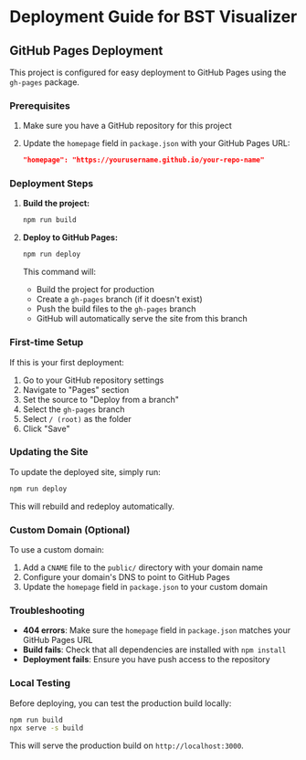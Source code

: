 # Deployment Guide for BST Visualizer

## GitHub Pages Deployment

This project is configured for easy deployment to GitHub Pages using the `gh-pages` package.

### Prerequisites

1. Make sure you have a GitHub repository for this project
2. Update the `homepage` field in `package.json` with your GitHub Pages URL:

   ```json
   "homepage": "https://yourusername.github.io/your-repo-name"
   ```

### Deployment Steps

1. **Build the project:**

   ```bash
   npm run build
   ```

2. **Deploy to GitHub Pages:**

   ```bash
   npm run deploy
   ```

   This command will:
   - Build the project for production
   - Create a `gh-pages` branch (if it doesn't exist)
   - Push the build files to the `gh-pages` branch
   - GitHub will automatically serve the site from this branch

### First-time Setup

If this is your first deployment:

1. Go to your GitHub repository settings
2. Navigate to "Pages" section
3. Set the source to "Deploy from a branch"
4. Select the `gh-pages` branch
5. Select `/ (root)` as the folder
6. Click "Save"

### Updating the Site

To update the deployed site, simply run:

```bash
npm run deploy
```

This will rebuild and redeploy automatically.

### Custom Domain (Optional)

To use a custom domain:

1. Add a `CNAME` file to the `public/` directory with your domain name
2. Configure your domain's DNS to point to GitHub Pages
3. Update the `homepage` field in `package.json` to your custom domain

### Troubleshooting

- **404 errors**: Make sure the `homepage` field in `package.json` matches your GitHub Pages URL
- **Build fails**: Check that all dependencies are installed with `npm install`
- **Deployment fails**: Ensure you have push access to the repository

### Local Testing

Before deploying, you can test the production build locally:

```bash
npm run build
npx serve -s build
```

This will serve the production build on `http://localhost:3000`.
